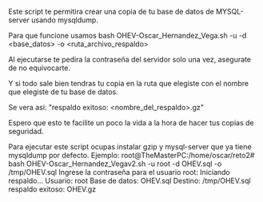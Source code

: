 Este script te permitira crear una copia de tu base de datos de MYSQL-server usando mysqldump.

Para que funcione usamos bash OHEV-Oscar_Hernandez_Vega.sh -u <usuario> -d <base_datos> -o <ruta_archivo_respaldo>

Al ejecutarse te pedira la contraseña del servidor solo una vez, asegurate de no equivocarte.

Y si todo sale bien tendras tu copia en la ruta que elegiste con el nombre que elegiste de tu base de datos.

Se vera asi: "respaldo exitoso: <nombre_del_respaldo>.gz"

Espero que esto te facilite un poco la vida a la hora de hacer tus copias de seguridad.

Para ejecutar este script ocupas instalar gzip y mysql-server que ya tiene mysqldump por defecto.
Ejemplo:
root@TheMasterPC:/home/oscar/reto2# bash OHEV-Oscar_Hernandez_Vegav2.sh -u root -d OHEV.sql -o /tmp/OHEV.sql
Ingrese la contraseña para el usuario root:
Iniciando respaldo...
Usuario: root
Base de datos: OHEV.sql
Destino: /tmp/OHEV.sql
respaldo exitoso: OHEV.gz

